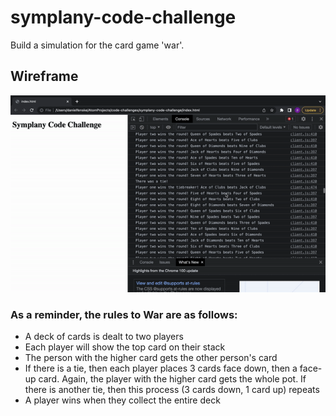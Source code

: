 # symplany-code-challenge
Build a simulation for the card game 'war'.

## Wireframe
![Wireframe](./game-of-war-wireframe.gif)

### As a reminder, the rules to War are as follows:
- A deck of cards is dealt to two players
- Each player will show the top card on their stack
- The person with the higher card gets the other person's card
- If there is a tie, then each player places 3 cards face down, then a face-up card. Again, the player with the higher card gets the whole pot. If there is another tie, then this process (3 cards down, 1 card up) repeats
- A player wins when they collect the entire deck